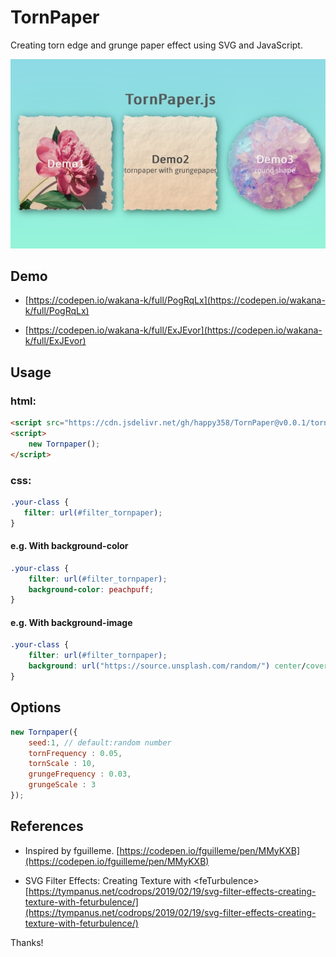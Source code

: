 # TornPaper 
 
Creating torn edge and grunge paper effect using SVG and JavaScript.
 
![ScreenShot](./assets/ScreenShot.jpeg?raw=true "TornPaper.js")
 
## Demo 
* [https://codepen.io/wakana-k/full/PogRqLx](https://codepen.io/wakana-k/full/PogRqLx)

* [https://codepen.io/wakana-k/full/ExJEvor](https://codepen.io/wakana-k/full/ExJEvor)

  
## Usage 
### html:
```html
<script src="https://cdn.jsdelivr.net/gh/happy358/TornPaper@v0.0.1/tornpaper.min.js"></script>
<script>
    new Tornpaper();
</script>
```

### css:
 ```css
.your-class {
    filter: url(#filter_tornpaper);
}
```
 
 
#### e.g. With background-color  
```css
.your-class {
    filter: url(#filter_tornpaper);
    background-color: peachpuff;
}
```

 
#### e.g. With background-image 
```css
.your-class {
    filter: url(#filter_tornpaper);
    background: url("https://source.unsplash.com/random/") center/cover;
}
```
 


## Options 
```js
new Tornpaper({
    seed:1, // default:random number
    tornFrequency : 0.05,
    tornScale : 10,
    grungeFrequency : 0.03,
    grungeScale : 3
});
```
## References 
- Inspired by fguilleme. 
[https://codepen.io/fguilleme/pen/MMyKXB](https://codepen.io/fguilleme/pen/MMyKXB)  
 
- SVG Filter Effects: Creating Texture with &lt;feTurbulence&gt; 
[https://tympanus.net/codrops/2019/02/19/svg-filter-effects-creating-texture-with-feturbulence/](https://tympanus.net/codrops/2019/02/19/svg-filter-effects-creating-texture-with-feturbulence/) 
 
Thanks! 
